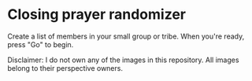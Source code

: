 Closing prayer randomizer
=========================

Create a list of members in your small group or tribe. When you're ready, press "Go" to begin.

Disclaimer: I do not own any of the images in this repository. All images belong to their perspective owners.
